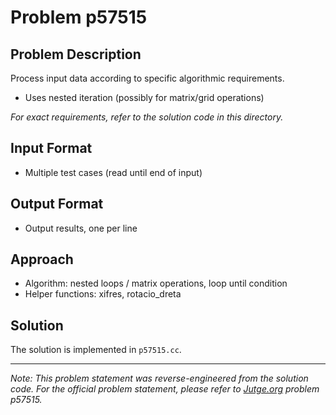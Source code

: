 # Problem p57515

## Problem Description

Process input data according to specific algorithmic requirements.
- Uses nested iteration (possibly for matrix/grid operations)

*For exact requirements, refer to the solution code in this directory.*

## Input Format

- Multiple test cases (read until end of input)

## Output Format

- Output results, one per line

## Approach

- Algorithm: nested loops / matrix operations, loop until condition
- Helper functions: xifres, rotacio_dreta

## Solution

The solution is implemented in `p57515.cc`.

---

*Note: This problem statement was reverse-engineered from the solution code. For the official problem statement, please refer to [Jutge.org](https://jutge.org/) problem p57515.*
